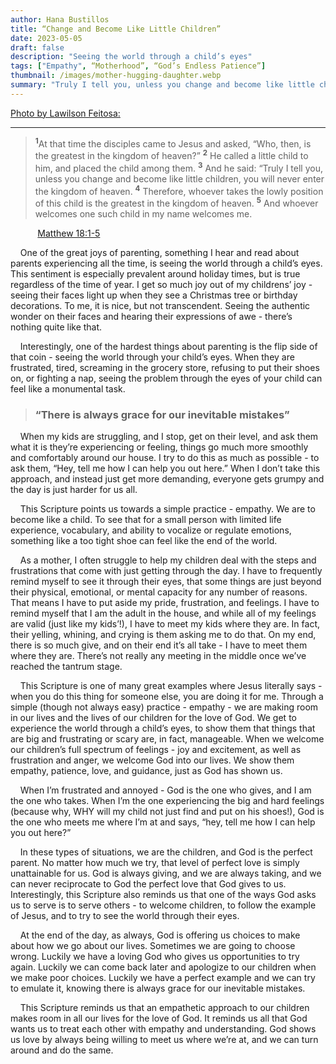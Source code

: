```yaml
---
author: Hana Bustillos
title: “Change and Become Like Little Children”
date: 2023-05-05
draft: false
description: "Seeing the world through a child’s eyes"
tags: ["Empathy", “Motherhood”, “God’s Endless Patience”]
thumbnail: /images/mother-hugging-daughter.webp
summary: "Truly I tell you, unless you change and become like little children, you will never enter the kingdom of heaven."
---
```

[Photo by Lawilson Feitosa:]( https://www.pexels.com/photo/mother-hugging-daughter-15971620/ )

---


> <sup>**1**</sup>At that time the disciples came to Jesus and asked, “Who, then, is the greatest in the kingdom of heaven?”
> <sup>**2**</sup> He called a little child to him, and placed the child among them. <sup>**3**</sup> And he said: “Truly I tell you, unless you change and become like little children, you will never enter the kingdom of heaven. <sup>**4**</sup> Therefore, whoever takes the lowly position of this child is the greatest in the kingdom of heaven. <sup>**5**</sup> And whoever welcomes one such child in my name welcomes me.

&nbsp; &nbsp; &nbsp; &nbsp; &nbsp; &nbsp;[Matthew 18:1-5][Matthew 18:1-5]

&nbsp; &nbsp; One of the great joys of parenting, something I hear and read about parents experiencing all the time, is seeing the world through a child’s eyes.  This sentiment is especially prevalent around holiday times, but is true regardless of the time of year.  I get so much joy out of my childrens’ joy - seeing their faces light up when they see a Christmas tree or birthday decorations.  To me, it is nice, but not transcendent.  Seeing the authentic wonder on their faces and hearing their expressions of awe - there’s nothing quite like that. 

&nbsp; &nbsp; Interestingly, one of the hardest things about parenting is the flip side of that coin - seeing the world through your child’s eyes.  When they are frustrated, tired, screaming in the grocery store, refusing to put their shoes on, or fighting a nap, seeing the problem through the eyes of your child can feel like a monumental task.  

>  ### “There is always grace for our inevitable mistakes”

&nbsp; &nbsp; When my kids are struggling, and I stop, get on their level, and ask them what it is they’re experiencing or feeling, things go much more smoothly and comfortably around our house.  I try to do this as much as possible - to ask them, “Hey, tell me how I can help you out here.”  When I don’t take this approach, and instead just get more demanding, everyone gets grumpy and the day is just harder for us all.  

&nbsp; &nbsp; This Scripture points us towards a simple practice - empathy.  We are to become like a child.  To see that for a small person with limited life experience, vocabulary, and ability to vocalize or regulate emotions, something like a too tight shoe can feel like the end of the world.

&nbsp; &nbsp; As a mother, I often struggle to help my children deal with the steps and frustrations that come with just getting through the day.  I have to frequently remind myself to see it through their eyes, that some things are just beyond their physical, emotional, or mental capacity for any number of reasons.  That means I have to put aside my pride, frustration, and feelings.  I have to remind myself that I am the adult in the house, and while all of my feelings are valid (just like my kids’!), I have to meet my kids where they are.  In fact, their yelling, whining, and crying is them asking me to do that.  On my end, there is so much give, and on their end it’s all take - I have to meet them where they are.  There’s not really any meeting in the middle once we’ve reached the tantrum stage.

&nbsp; &nbsp; This Scripture is one of many great examples where Jesus literally says - when you do this thing for someone else, you are doing it for me.  Through a simple (though not always easy) practice - empathy - we are making room in our lives and the lives of our children for the love of God.  We get to experience the world through a child’s eyes, to show them that things that are big and frustrating or scary are, in fact, manageable.  When we welcome our children’s full spectrum of feelings - joy and excitement, as well as frustration and anger, we welcome God into our lives.  We show them empathy, patience, love, and guidance, just as God has shown us.

&nbsp; &nbsp; When I’m frustrated and annoyed - God is the one who gives, and I am the one who takes.  When I’m the one experiencing the big and hard feelings (because why, WHY will my child not just find and put on his shoes!), God is the one who meets me where I’m at and says, “hey, tell me how I can help you out here?”

&nbsp; &nbsp; In these types of situations, we are the children, and God is the perfect parent.  No matter how much we try, that level of perfect love is simply unattainable for us.  God is always giving, and we are always taking, and we can never reciprocate to God the perfect love that God gives to us.  Interestingly, this Scripture also reminds us that one of the ways God asks us to serve is to serve others - to welcome children, to follow the example of Jesus, and to try to see the world through their eyes.

&nbsp; &nbsp; At the end of the day, as always, God is offering us choices to make about how we go about our lives.  Sometimes we are going to choose wrong.  Luckily we have a loving God who gives us opportunities to try again.  Luckily we can come back later and apologize to our children when we make poor choices.  Luckily we have a perfect example and we can try to emulate it, knowing there is always grace for our inevitable mistakes.

&nbsp; &nbsp; This Scripture reminds us that an empathetic approach to our children makes room in all our lives for the love of God.  It reminds us all that God wants us to treat each other with empathy and understanding.  God shows us love by always being willing to meet us where we’re at, and we can turn around and do the same.


[Matthew 18:1-5]: https://www.biblegateway.com/passage/?search=Matthew%2018%3A1-5&version=NIV


